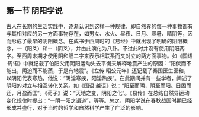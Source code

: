 ## 第一节  阴阳学说

古人在长期的生活实践中，逐渐认识到这样一种规律，即自然界的每一种事物都有与其相对应的另一方面事物存在，如男女、水火、昼夜、日月、寒暑、晴阴等，因而形成了最早的阴阳概念。在成书于西周时的《易经》中就出现了明确的阴阳概念，—（阳爻）和--（阴爻），并由此演化为八卦。不过此时并没有使用阴阳两字。至西周末期才使用阴和阳二字来表示相联系而又对立的两方面事物。如《国语·周语》中就记载了伯阳父用阴阳运动失去平衡来解释地震产生的原因：“阳伏而不能出，阴迫而不能蒸，于是有地震”。《左传·昭公元年》还记载了秦国医生医和，以阴阳代表寒热，他说：“阴淫寒疾，阳淫热疾”。在此期间并有一些学者，阐述了阴阳的对立与相互转化关系。如《国语·越语》说：“阳至而阴，阴至而阳。日困而还，月盈而匡”。《荀子》说：“天地之变，阴阳之化”。《易传》在总结自然界运动变化规律时提出：“一阴一阳之谓道”，等等。总之，阴阳学说在春秋战国时期已经形成并盛行，对于当时的哲学和自然科学产生了广泛的影响。
